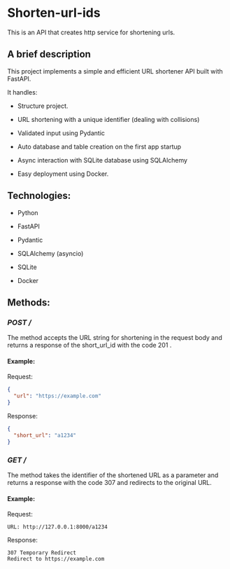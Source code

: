 # Shorten-url-ids

This is an API that creates http service for shortening urls.

## A brief description

This project implements a simple and efficient URL shortener API built with FastAPI.

It handles:

- Structure project.

- URL shortening with a unique identifier (dealing with collisions)

- Validated input using Pydantic

- Auto database and table creation on the first app startup 

- Async interaction with SQLite database using SQLAlchemy

- Easy deployment using Docker.

## Technologies:

- Python 

- FastAPI

- Pydantic

- SQLAlchemy (asyncio)

- SQLite

- Docker

## Methods:

### *POST /*

The method accepts the URL string for shortening in the request body and returns a response of the short_url_id with the code 201 .

#### Example:

Request:

```json
{
  "url": "https://example.com"
}
```

Response:

```json
{
  "short_url": "a1234"
}
```

### *GET /<shorten-url-id>*

The method takes the identifier of the shortened URL as a parameter and returns a response with the code 307 and redirects to the original URL.

#### Example:

Request:

```
URL: http://127.0.0.1:8000/a1234
```

Response:

```
307 Temporary Redirect
Redirect to https://example.com
```


